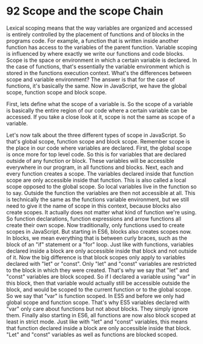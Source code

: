 # 92 Scope and the scope Chain



Lexical scoping means that the way variables are organized and accessed is entirely controlled by the placement of functions and of blocks in the programs code. For example, a function that is written inside another function has access to the variables of the parent function. Variable scoping is influenced by where exactly we write our functions and code blocks. Scope is the space or environment in which a certain variable is declared. In the case of functions, that's essentially the variable environment which is stored in the functions execution context. What's the differences between scope and variable environment? The answer is that for the case of functions, it's basically the same. Now in JavaScript, we have the global scope, function scope and block scope.

First, lets define what the scope of a variable is. So the scope of a variable is basically the entire region of our code where a certain variable can be accessed. If you take a close look at it, scope is not the same as scope of a variable.

Let's now talk about the three different types of scope in JavaScript. So that's global scope, function scope and block scope. Remember scope is the place in our code where variables are declared. First, the global scope is once more for top level code. So this is for variables that are declared outside of any function or block. These variables will be accessible everywhere in our program, in all functions and blocks. Next, each and every function creates a scope. The variables declared inside that function scope are only accessible inside that function. This is also called a local scope opposed to the global scope. So local variables live in the function so to say. Outside the function the variables are then not accessible at all. This is technically the same as the functions variable environment, but we still need to give it the name of scope in this context, because blocks also create scopes. It actually does not matter what kind of function we're using. So function declarations, function expressions and arrow functions all create their own scope. Now traditionally, only functions used to create scopes in JavaScript. But starting in ES6, blocks also creates scopes now. In blocks, we mean everything that is between curly braces, such as the block of an "if" statement or a "for" loop. Just like with functions, variables declared inside a block are only accessible inside that block and not outside of it. Now the big difference is that block scopes only apply to variables declared with "let" or "const". Only "let" and "const" variables are restricted to the block in which they were created. That's why we say that "let" and "const" variables are block scoped. So if I declared a variable using "var" in this block, then that variable would actually still be accessible outside the block, and would be scoped to the current function or to the global scope. So we say that "var" is function scoped. In ES5 and before we only had global scope and function scope. That's why ES5 variables declared with "var" only care about functions but not about blocks. They simply ignore them. Finally also starting in ES6, all functions are now also block scoped at least in strict mode. Just like with "let" and "const" variables, this means that function declared inside a block are only accessible inside that block. "Let" and "const" variables as well as functions are blocked scoped.